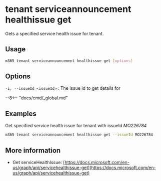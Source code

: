 # tenant serviceannouncement healthissue get

Gets a specified service health issue for tenant.

## Usage

```sh
m365 tenant serviceannouncement healthissue get [options]
```

## Options

`-i, --issueId <issueId>`
: The issue id to get details for

--8<-- "docs/cmd/_global.md"

## Examples

Get specified service health issue for tenant with issueId _MO226784_

```sh
m365 tenant serviceannouncement healthissue get --issueId MO226784
```

## More information

- Get serviceHealthIssue: [https://docs.microsoft.com/en-us/graph/api/servicehealthissue-get](https://docs.microsoft.com/en-us/graph/api/servicehealthissue-get)